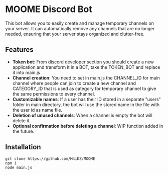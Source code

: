 MOOME Discord Bot
=================

This bot allows you to easily create and manage temporary channels on your server. It can automatically remove any channels that are no longer needed, ensuring that your server stays organized and clutter-free.

Features
--------

* **Token bot**: From discord developer section you should create a new application and transform it in a BOT, take the TOKEN_BOT and replace it into main.js
* **Channel creation**: You need to set in main.js the CHANNEL_ID for main channel where people can join to create a new channel and CATEGORY_ID that is used as category for temporary channel to give the same permissions to every channel.
* **Customizable names**: If a user has their ID stored in a separate "users" folder in main directory, the bot will use the stored name in the file with the user id as name file.
* **Deletion of unused channels**: When a channel is empty the bot will delete it.
* **Optional confirmation before deleting a channel**: WIP function added in the future.

Installation
------------

```
git clone https://github.com/M4iKZ/MOOME
npm i
node main.js
```
